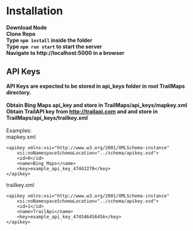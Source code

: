 # Installation
**Download Node**<br>
**Clone Repo**<br>
**Type `npm install` inside the folder**<br>
**Type `npm run start` to start the server**<br>
**Navigate to http://localhost:5000 in a browser** <br>
## API Keys
**API Keys are expected to be stored in api_keys folder in root TrailMaps directory.**<br><br>
**Obtain Bing Maps api_key and store in TrailMaps/api_keys/mapkey.xml**<br>
**Obtain TrailAPI key from http://trailapi.com and and store in TrailMaps/api_keys/trailkey.xml**<br><br>
Examples:<br>
mapkey.xml
```
<apikey xmlns:xsi="http://www.w3.org/2001/XMLSchema-instance"
    xsi:noNamespaceSchemaLocation="../schema/apikey.xsd">
    <id>0</id>
    <name>Bing Maps</name>
    <key>example_api_key_47463278</key>
</apikey>
```
trailkey.xml
```
<apikey xmlns:xsi="http://www.w3.org/2001/XMLSchema-instance"
    xsi:noNamespaceSchemaLocation="../schema/apikey.xsd">
    <id>1</id>
    <name>TrailApi</name>
    <key>example_api_key_474546456456</key>
</apikey>
```